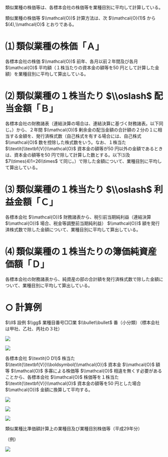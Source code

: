 類似業種の株価等は、各標本会社の株価等を業種目別に平均して計算している。

類似業種の株価等 $\\mathcal{O})$ 計算方法は、次 $\\mathcal{O}(1)$ から $(4),\\mathcal{O}$ とおりである。

# ⑴ 類似業種の株価「Ａ」

各標本会社の株価 $\\mathcal{O})$ 前年、各月以前２年間及び各月 $\\mathcal{O}$ 平均額（１株当たりの資本金の額等を50 円として計算した金額）を業種目別に平均して算出している。

# ⑵ 類似業種の１株当たり $\\oslash$ 配当金額「Ｂ」

各標本会社の財務諸表（連結決算の場合は、連結決算に基づく財務諸表。以下同じ。）から、２年間 $\\mathcal{O})$ 剰余金の配当金額の合計額の２分の１に相当する金額を、発行済株式数（自己株式を有する場合には、自己株式 $\\mathcal{O}$ 数を控除した株式数をいう。なお、１株当た $\\textit{\\textbf{V}}\\mathcal{O}$ 資本金の額等が50 円以外の金額であるときは、資本金の額等を50 円で除して計算した数とする。以下⑶及 $7\\times(4)1=26\\times$ て同じ。）で除した金額について、業種目別に平均して算出している。

# ⑶ 類似業種の１株当たり $\\oslash$ 利益金額「Ｃ」

各標本会社 $\\mathcal{O})$ 財務諸表から、税引前当期純利益（連結決算 $\\mathcal{O})$ 場合、税金等調整前当期純利益） $\\mathcal{O})$ 額を発行済株式数で除した金額について、業種目別に平均して算出している。

# ⑷ 類似業種の１株当たりの簿価純資産価額「Ｄ」

各標本会社の財務諸表から、純資産の部の合計額を発行済株式数で除した金額について、業種目別に平均して算出している。

# ○ 計算例

$\\ll$ 設例 $\\gg$ 業種目番号□□業 $\\bullet\\bullet$ 番（小分類）（標本会社は甲社、乙社、丙社の３社）

![](https://www.nta.go.jp/tmp/2779b359-ce1b-494f-a1a5-efef62b3f2b8/images/351acd00a9de3ec3acef559f9c4ed7a25da179623575f9838b6a99201acf6600.jpg)

![](https://www.nta.go.jp/tmp/2779b359-ce1b-494f-a1a5-efef62b3f2b8/images/0fe10c61a3a08f6707a12f127c7a727931c53d1e783bcb6804f3c6fafbcd0220.jpg)

各標本会社 $\\textit{O D1}$ 株当た $\\textit{\\textbf{V}}\\boldsymbol{\\mathcal{O}}$ 資本金 $\\mathcal{O}$ 額等 $\\mathcal{O}$ 多寡による株価等 $\\mathcal{O}$ 相違を無くす必要があることから、各標本会社 $\\mathcal{O}$ 株価等を１株当た $\\textit{\\textbf{V}}\\mathcal{O}$ 資本金の額等を50 円とした場合 $\\mathcal{O})$ 金額に換算して平均する。

![](https://www.nta.go.jp/tmp/2779b359-ce1b-494f-a1a5-efef62b3f2b8/images/ee98c8f31becb8638cc28177ff04fd3ada7cf01d9b8880635ca69a0445b87d06.jpg)

![](https://www.nta.go.jp/tmp/2779b359-ce1b-494f-a1a5-efef62b3f2b8/images/2b367247c8b4a8fb3d721fc7b1c8e357d6c51aa2cca6299ff346cf69663c3bd5.jpg)

![](https://www.nta.go.jp/tmp/2779b359-ce1b-494f-a1a5-efef62b3f2b8/images/d18cc7cfe1f611f691b9f5279573251ef5133f280e324d7a0e980853b2b51ed1.jpg)

類似業種比準価額計算上の業種目及び業種目別株価等（平成29年分）

（例）

![](https://www.nta.go.jp/tmp/2779b359-ce1b-494f-a1a5-efef62b3f2b8/images/7d4cffc9aed73a6fafce11aacd6eacc428a434e8e8c775035f91b498b3756f7e.jpg)